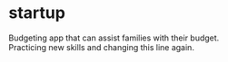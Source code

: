 # startup
Budgeting app that can assist families with their budget.<br>
Practicing new skills and changing this line again.<br>
